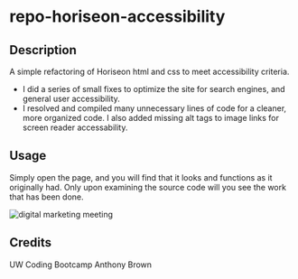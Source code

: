 # repo-horiseon-accessibility

## Description

A simple refactoring of Horiseon html and css to meet accessibility criteria.

- I did a series of small fixes to optimize the site for search engines, and general user accessibility.
- I resolved and compiled many unnecessary lines of code for a cleaner, more organized code. I also added missing alt tags to image links for screen reader accessability.

## Usage

Simply open the page, and you will find that it looks and functions as it originally had. Only upon examining the source code will you see the work that has been done.


![digital marketing meeting](assets/images/digital-marketing-meeting.jpg)


## Credits

UW Coding Bootcamp
Anthony Brown
